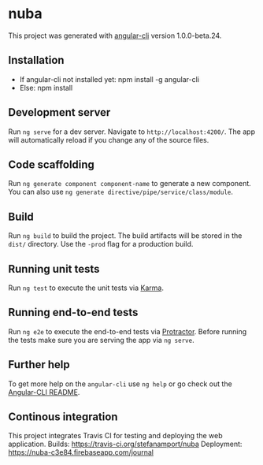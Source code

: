 # nuba

This project was generated with [angular-cli](https://github.com/angular/angular-cli) version 1.0.0-beta.24.

## Installation
- If angular-cli not installed yet: npm install -g angular-cli
- Else: npm install

## Development server
Run `ng serve` for a dev server. Navigate to `http://localhost:4200/`. The app will automatically reload if you change any of the source files.

## Code scaffolding

Run `ng generate component component-name` to generate a new component. You can also use `ng generate directive/pipe/service/class/module`.

## Build

Run `ng build` to build the project. The build artifacts will be stored in the `dist/` directory. Use the `-prod` flag for a production build.

## Running unit tests

Run `ng test` to execute the unit tests via [Karma](https://karma-runner.github.io).

## Running end-to-end tests

Run `ng e2e` to execute the end-to-end tests via [Protractor](http://www.protractortest.org/).
Before running the tests make sure you are serving the app via `ng serve`.

## Further help

To get more help on the `angular-cli` use `ng help` or go check out the [Angular-CLI README](https://github.com/angular/angular-cli/blob/master/README.md).

## Continous integration

This project integrates Travis CI for testing and deploying the web application.
Builds: https://travis-ci.org/stefanamport/nuba
Deployment: https://nuba-c3e84.firebaseapp.com/journal

